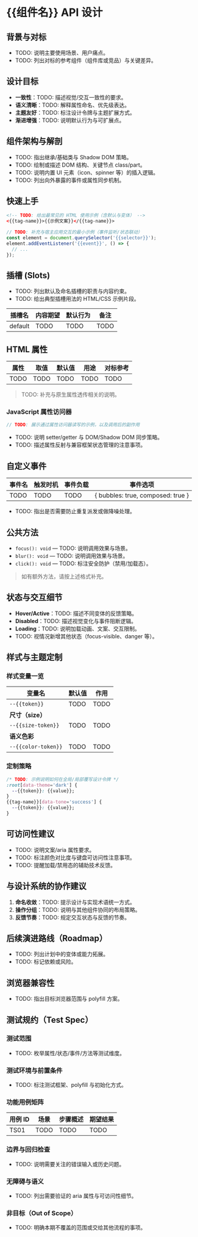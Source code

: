﻿# {{组件名}} API 设计

<!-- 用 1-2 句概述组件定位与在产品中的角色 -->

## 背景与对标

- TODO: 说明主要使用场景、用户痛点。
- TODO: 列出对标的参考组件（组件库或竞品）与关键差异。

## 设计目标

- **一致性**：TODO: 描述视觉/交互一致性的要求。
- **语义清晰**：TODO: 解释属性命名、优先级表达。
- **主题友好**：TODO: 标注设计令牌与主题扩展方式。
- **渐进增强**：TODO: 说明默认行为与可扩展点。

## 组件架构与解剖

- TODO: 指出继承/基础类与 Shadow DOM 策略。
- TODO: 绘制或描述 DOM 结构、关键节点 class/part。
- TODO: 说明内置 UI 元素（icon、spinner 等）的插入逻辑。
- TODO: 列出向外暴露的事件或属性同步机制。

## 快速上手

```html
<!-- TODO: 给出最常见的 HTML 使用示例（含默认与变体） -->
<{{tag-name}}>{{示例文案}}</{{tag-name}}>
```

```javascript
// TODO: 补充与宿主应用交互的最小示例（事件监听/状态联动）
const element = document.querySelector('{{selector}}');
element.addEventListener('{{event}}', () => {
  // ...
});
```

## 插槽 (Slots)

- TODO: 列出默认及命名插槽的职责与内容约束。
- TODO: 给出典型插槽用法的 HTML/CSS 示例片段。

| 插槽名  | 内容期望 | 默认行为 | 备注 |
| ------- | -------- | -------- | ---- |
| default | TODO     | TODO     | TODO |

## HTML 属性

| 属性 | 取值 | 默认值 | 用途 | 对标参考 |
| ---- | ---- | ------ | ---- | -------- |
| TODO | TODO | TODO   | TODO | TODO     |

> TODO: 补充与原生属性透传相关的说明。

### JavaScript 属性访问器

```javascript
// TODO: 展示通过属性访问器读写的示例，以及调用后的副作用
```

- TODO: 说明 setter/getter 与 DOM/Shadow DOM 同步策略。
- TODO: 描述属性反射与兼容框架状态管理的注意事项。

## 自定义事件

| 事件名 | 触发时机 | 事件负载 | 事件选项                          |
| ------ | -------- | -------- | --------------------------------- |
| TODO   | TODO     | TODO     | { bubbles: true, composed: true } |

- TODO: 指出是否需要防止重复派发或做降噪处理。

## 公共方法

- `focus(): void` — TODO: 说明调用效果与场景。
- `blur(): void` — TODO: 说明调用效果与场景。
- `click(): void` — TODO: 标注安全防护（禁用/加载态）。

> 如有额外方法，请按上述格式补充。

## 状态与交互细节

- **Hover/Active**：TODO: 描述不同变体的反馈策略。
- **Disabled**：TODO: 描述视觉变化与事件阻断逻辑。
- **Loading**：TODO: 说明加载动画、文案、交互限制。
- TODO: 视情况新增其他状态（focus-visible、danger 等）。

## 样式与主题定制

### 样式变量一览

| 变量名              | 默认值 | 作用 |
| ------------------- | ------ | ---- |
| `--{{token}}`       | TODO   | TODO |
| **尺寸（size）**    |        |      |
| `--{{size-token}}`  | TODO   | TODO |
| **语义色彩**        |        |      |
| `--{{color-token}}` | TODO   | TODO |

### 定制策略

```css
/* TODO: 示例说明如何在全局/局部覆写设计令牌 */
:root[data-theme='dark'] {
  --{{token}}: {{value}};
}
{{tag-name}}[data-tone='success'] {
  --{{token}}: {{value}};
}
```

## 可访问性建议

- TODO: 说明文案/aria 属性要求。
- TODO: 标注颜色对比度与键盘可访问性注意事项。
- TODO: 提醒加载/禁用态的辅助技术反馈。

## 与设计系统的协作建议

1. **命名收敛**：TODO: 提示设计与实现术语统一方式。
2. **操作分组**：TODO: 说明与其他组件协同的布局策略。
3. **反馈节奏**：TODO: 规定交互状态与反馈的节奏。

## 后续演进路线（Roadmap）

- TODO: 列出计划中的变体或能力拓展。
- TODO: 标记依赖或风险。

## 浏览器兼容性

- TODO: 指出目标浏览器范围与 polyfill 方案。

## 测试规约（Test Spec）

### 测试范围

- TODO: 枚举属性/状态/事件/方法等测试维度。

### 测试环境与前置条件

- TODO: 标注测试框架、polyfill 与初始化方式。

### 功能用例矩阵

| 用例 ID | 场景 | 步骤概述 | 期望结果 |
| ------- | ---- | -------- | -------- |
| TS01    | TODO | TODO     | TODO     |

### 边界与回归检查

- TODO: 说明需要关注的错误输入或历史问题。

### 无障碍与语义

- TODO: 列出需要验证的 aria 属性与可访问性细节。

### 非目标（Out of Scope）

- TODO: 明确本期不覆盖的范围或交给其他流程的事项。
